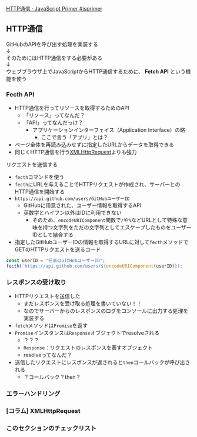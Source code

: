 [HTTP通信 · JavaScript Primer \#jsprimer](https://jsprimer.net/use-case/ajaxapp/http/)

## HTTP通信
GitHubのAPIを呼び出す処理を実装する<br>
↓<br>
そのためにはHTTP通信をする必要がある<br>
↓<br>
ウェブブラウザ上でJavaScriptからHTTP通信するために、 **Fetch API** という機能を使う<br>


### Fecth API
- HTTP通信を行ってリソースを取得するためのAPI
  - 「リソース」ってなんだ？
  - 「API」ってなんだっけ？
    - アプリケーションインターフェイス（Application Interface）の略
      - ここで言う「アプリ」とは？
- ページ全体を再読み込みせずに指定したURLからデータを取得できる
- 同じくHTTP通信を行う[XMLHttpRequest](https://developer.mozilla.org/ja/docs/Web/API/XMLHttpRequest)よりも強力

リクエストを送信する
- `fecth`コマンドを使う
- `fecth`にURLを与えることでHTTPリクエストが作成され、サーバーとのHTTP通信を開始する
- `https://api.github.com/users/GitHubユーザーID`
  - GitHubに用意された、ユーザー情報を取得するAPI
  - 英数字とハイフン以外はIDに利用できない
    - そのため、`encodeURIComponent`関数で`/`や`%`などURLとして特殊な意味を持つ文字列をただの文字列としてエスケープしたものをユーザーIDとして結合する
- 指定したGitHubユーザーIDの情報を取得するURLに対して`fecth`メソッドでGETのHTTPリクエストを送るコード

```javascript
const userID = "任意のGitHubユーザーID";
fecth(`https://api.github.com/users/${encodeURIComponent(userID)});
```

### レスポンスの受け取り
- HTTPリクエストを送信した
  - まだレスポンスを受け取る処理を書いていない！！
  - なのでサーバーからのレスポンスのログをコンソールに出力する処理を実装する
-  `fetch`メソッドは`Promise`を返す
  - `Promise`インスタンスは`Response`オブジェクトでresolveされる
    - ？？？
    - `Response`：リクエストのレスポンスを表すオブジェクト
    - resolveってなんだ？
  - 送信したリクエストにレスポンスが返されると`then`コールバックが呼び出される
    - ？コールバック？then？


### エラーハンドリング
### [コラム] XMLHttpRequest
### このセクションのチェックリスト